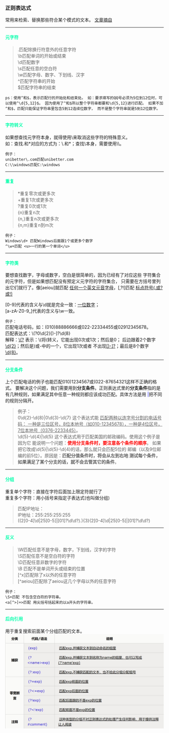 ### 正则表达式
常用来检索、替换那些符合某个模式的文本。
[文章摘自](http://www.cnblogs.com/deerchao/archive/2006/08/24/zhengzhe30fengzhongjiaocheng.html#mission)


***
#### <font color="#00ffaa"> 元字符</font>
> .匹配除换行符意外的任意字符</br>
> \b匹配单词的开始或结束</br>
> \d匹配数字</br>
> \s匹配任意的空白符</br>
> \w匹配字母、数字、下划线、汉字</br>
> ^匹配字符串的开始</br>
> $匹配字符串的结束</br>

`ps：使用^和$，表示匹配行的开始处和结束处。
       如：要求填写的QQ号必须为5位到12位时，可以使用^\d{5,12}$。
       因为使用了^和$所以整个字符串都要和\d{5,12}进行匹配。
       如果不加^和$，匹配只能保证字符串里包含5到12连续位数字，
       而不是整个字符串就是5到12位数字。`

___
       
#### <font color="#00ffaa"> 字符转义</font>
如果想查找元字符本身，就得使用\来取消这些字符的特殊意义。</br>
如：查找.和*对应的方式为：\\.和\*；查找\本身，需要使用\\\。

`例子：`</br>
`unibetter\.com匹配unibetter.com`</br>
`C:\\windows匹配C:\windows`

***

#### <font color="#00ffaa"> 重复</font>
> *重复零次或更多次</br>
> +重复1次或更多次</br>
> ?重复0次或1次</br>
> {n}重复n次</br>
> {n,}重复n次或更多次</br>
> {n,m}重复n到m次</br>

`例子：`</br>
`Windows\d+ 匹配Windows后面跟1个或更多个数字`</br>
`^\w+匹配 <u>一行的第一个单词</u>`

---

#### <font color="#00ffaa"> 字符类</font>
要想查找数字，字母或数字，空白是很简单的，因为已经有了对应这些
字符集合的元字符，但是如果想匹配没有预定义元字符的字符集合，
只需要在方括号里列出它们就行了。像[aeiou]就匹配 
<u>任何一个英文元音字母</u>，[,?!]匹配 <u>标点符号(.或?或!)</u></br>

[0-9]代表的含义与\d就是完全一致：<u>一位数字</u>；</br>
[a-zA-Z0-9_]代表的含义与\w一致。</br>

`例子：`</br>
匹配电话号码，如：(010)88886666或022-22334455或02912345678。</br>
匹配表达式：\\(?0\d{2}[)-]?\d{8}</br>
解释：<u>\\(?</u> 表示：\\(将(转义，它能出现0次或1次；然后是0；
后边跟着2个数字<u>\d{2}</u>；然后是)或-中的一个，它出现1次或者
不出现<u>[)-]?</u>；最后是8个数字<u>\d{8}</u>。

---

#### <font color="#00ffaa"> 分支条件</font>

上个匹配电话的例子也能匹配010)1234567或(022-87654321这样不正确的格式。
要解决这个问题，我们需要用到**分支条件**。正则表达式里的**分支条件**指的是
有几种规则，如果满足其中任意一种规则都应该成功匹配。具体方法是用
<font color="blue">|</font>把不同的规则分隔开。</br>

>例子：</br>
    0\d{2}-\d{8}|0\d{3}-\d{7} 这个表达式能 <u>匹配两种以连字号分割的电话号码：
    一种是三位区号，8位本地号（如010-12345678），一种是4位区号，
    7位本地号（0376-2233445）</u>。</br>
    \d{5}-\d{4}|\d{5} 这个表达式用于匹配美国的邮政编码。使用这个例子是因为它
    能说明一个问题：<font color="red">**使用分支条件时，要注意各个条件的顺序**</font>。
    如果把它改成\d{5}|\d{5}-\d{4}的话，那么就只会匹配5位的
    邮编（以及9位邮编的前5位）。原因是：**匹配分值条件时，将会从左到右地
    测试每个条件，如果满足了某个分支的话，就不会去管其它的条件**。
    
---

#### <font color="#00ffaa"> 分组</font>

重复单个字符：直接在字符后面加上限定符就行了</br>
重复多个字符：用小括号来指定子表达式(也叫做分组)

> 匹配IP地址：</br>
> IP地址：255:255:255:255</br>
> ((2[0-4]\d|25[0-5]|[01]?\d\d?)\.){3}(2[0-4]\d|25[0-5]|[01]?\d\d?)

---

#### <font color="#00ffaa"> 反义</font>

> \W匹配任意不是字母，数字，下划线，汉字的字符</br>
> \S匹配任意不是空白符的字符</br>
> \D匹配任意非数字的字符</br>
> \B 匹配不是单词开头或结束的位置</br>
> [^x]匹配除了x以外的任意字符</br>
> [^aeiou]匹配除了aeiou这几个字母以外的任意字符</br>

`例子：`</br>
`\S+匹配 不包含空白符的字符串。`</br>
`<a[^>]+>匹配 用尖括号括起来的以a开头的字符串。`</br>

---

#### <font color="#00ffaa"> 后向引用</font>
用于重复搜索前面某个分组匹配的文本。
![分组语法](分组语法.jpg "分组语法")





